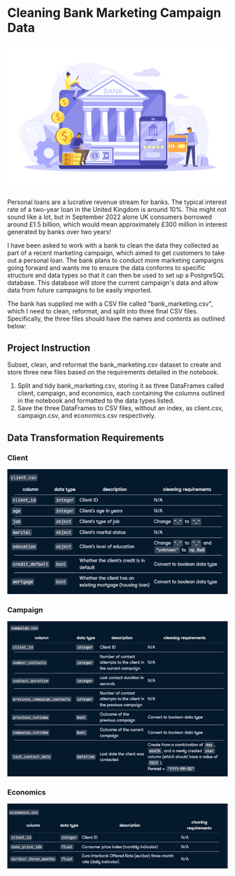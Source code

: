 # Cleaning Bank Marketing Campaign Data

![alt](bank.png)


Personal loans are a lucrative revenue stream for banks. The typical interest rate of a two-year loan in the United Kingdom is around 10%. This might not sound like a lot, but in September 2022 alone UK consumers borrowed around £1.5 billion, which would mean approximately £300 million in interest generated by banks over two years!

I have been asked to work with a bank to clean the data they collected as part of a recent marketing campaign, which aimed to get customers to take out a personal loan. The bank plans to conduct more marketing campaigns going forward and wants me to ensure the data conforms to specific structure and data types so that it can then be used to set up a PostgreSQL database. This database will store the current campaign's data and allow data from future campaigns to be easily imported.

The bank has supplied me with a CSV file called "bank_marketing.csv", which I need to clean, reformat, and split into three final CSV files. Specifically, the three files should have the names and contents as outlined below:



## Project Instruction
Subset, clean, and reformat the bank_marketing.csv dataset to create and store three new files based on the requirements detailed in the notebook.

1. Split and tidy bank_marketing.csv, storing it as three DataFrames called client, campaign, and economics, each containing the columns outlined in the notebook and formatted to the data types listed.
2. Save the three DataFrames to CSV files, without an index, as client.csv, campaign.csv, and economics.csv respectively.



## Data Transformation Requirements

### Client
![alt](requirements_format/client.png)

### Campaign
![alt](requirements_format/campaign.png)

### Economics
![alt](requirements_format/economics.png)